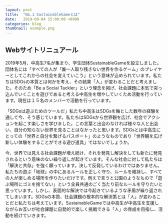 ```yaml
---
layout: post
title:  "No.1 SustainableGameとは"
date:   2019-09-04 15:00:00 +0900
categories: blog
thumbnail: example.png
---
```


## Webサイトリニュアール
2019年5月、中高生7名が集まり、学生団体SustainableGameを設立しました。団体名には「すべての人が「誰一人取り残さない世界を作るゲーム」のプレイヤーとしてこれからの社会を変えていこう」という意味が込められています。私たちはSDGsの本質とは何かを考え、その結果「人」が変わることだと考えました。そのため「Be a Social Tackler」という理念を掲げ、社会課題に本気で突っ込んでいくことを遊びであると考える中高生を増やしていくため活動を行っています。現在は１５名のメンバーで活動を行っています。

「SDGsは遊ぶためのツールだ」私たち中高生はSDGsを軸とした数年の経験を通して今、そう感じています。私たちはSDGsから世界観を広げ、社会でアクションを起こす楽しさを学びました。この言葉と出会わなければ様々な人と出会い、自分の知らない世界を見ることはなかったと思います。SDGsとは中高生にとっての「世界と自分を繋げるパスポート」のようなものであり「世界観を広げ新しい体験をすることができる遊び道具」ではないでしょうか。

今、世界では見える社会課題が増え続け、それを発見し解決をしても新たに発見されるという意味のない繰り返しが起きています。そんな社会に対して私たちは「解決と共存」を強く願っています。決して反発しているわけではありません。私たちの遊ぶ「地球」の中にあるルールを正しく守り、ルールを維持し、すべての人が楽しめる場所を作りたいだけです。例えで言うと公園のようなもので「遊ぶ場所にゴミを捨てない」という全員共通のごく当たり前なルールを守りたいと思っています。しかし、表面的な解決では今起きているような矛盾が繰り返されてしまいます。SDGsの本質、社会課題の根本的な解決策とは「人」が変わることだと私たちは考えています。SustainableGameでは中高生が中高生を支援しながらお互いが社会課題に自発的で楽しく挑戦できる「人」の育成を目指し、活動を続けていきます。
